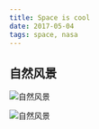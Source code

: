 ```yaml
---
title: Space is cool
date: 2017-05-04
tags: space, nasa
---
```


自然风景
------------

![自然风景](http://img.hb.aicdn.com/627c532acfa7480845872defe28ebfc5fcf55becdc49a-zPShFx_fw658)


![自然风景](http://img.hb.aicdn.com/f1d2362b7da0470f48f29e89ae6a8a3fbcb1707544f13-MJnMJb_fw658)
